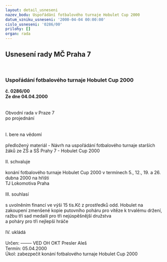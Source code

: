 ```yaml
---
layout: detail_usneseni
nazev_bodu: Uspořádání fotbalového turnaje Hobulet Cup 2000
datum_vzniku_usneseni: '2000-04-04 00:00:00'
cislo_usneseni: '0286/00'
prilohy: []
organ: rada
---
```

<div id="ucUsn_pList" class="usn">
	<span><h2>Usnesení rady MČ Praha 7 </h2>
<br></span><div class="standBody">
<span><h3>Uspořádání fotbalového turnaje Hobulet Cup 2000</h3></span><div class="center">
		<strong>č. 0286/00</strong><br>
	</div>
<div class="center">
		<strong>Ze dne 04.04.2000</strong><br><br>
	</div>
<br>Obvodní rada v Praze 7<br>po projednání<br><br><br>I.	bere na vědomí<br><br> předložený materiál - Návrh na uspořádání fotbalového turnaje starších žáků ze ZŠ a SŠ Prahy 7 - Hobulet Cup 2000<br><br>II.	schvaluje <br><br>konání fotbalového turnaje Hobulet Cup 2000 v termínech 5., 12., 19. a  26. dubna 2000 na hřišti <br>TJ Lokomotiva Praha<br><br>III. souhlasí<br><br>s uvolněním financí ve výši 15 tis.Kč z prostředků odd. Hobulet na zakoupení zmenšené kopie putovního poháru pro vítěze k trvalému držení, ražbu tří sad medailí pro tři nejúspěšnější družstva <br>a poháry pro tři nejlepší hráče<br><br>IV.	ukládá <br><br> Určen:	–––––	VED OH OKT Presler Aleš<br>Termín: 05.04.2000<br>Úkol:	zabezpečit konání fotbalového turnaje Hobulet Cup 2000<br> 		<br><br>	<br><br><br><br><br><br><br> <br>
</div>
</div>